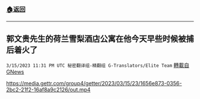 ###  [:house:返回](README.md)
---


## 郭文贵先生的荷兰雪梨酒店公寓在他今天早些时候被捕后着火了
`3/15/2023 11:31 PM UTC 秘密翻译组-精翻组 G-Translators/Elite Team` [轉載自GNews](https://gnews.org/articles/1017721)


https://media.gettr.com/group4/getter/2023/03/15/23/1656e873-0356-2bc2-21f2-16af8a9c2126/out.mp4
